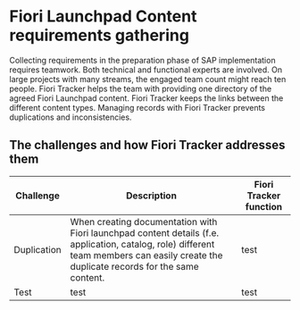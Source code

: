 # Fiori Launchpad Content requirements gathering

Collecting requirements in the preparation phase of SAP implementation requires teamwork. Both technical and functional experts are involved. On large projects with many streams, the engaged team count might reach ten people. Fiori Tracker helps the team with providing one directory of the agreed Fiori Launchpad content. Fiori Tracker keeps the links between the different content types. Managing records with Fiori Tracker prevents duplications and inconsistencies.

## The challenges and how Fiori Tracker addresses them

|Challenge|Description|Fiori Tracker function|
|--|--|--|
|Duplication | When creating documentation with Fiori launchpad content details (f.e. application, catalog, role) different team members can easily create the duplicate records for the same content.|test|
|Test| test|test|








